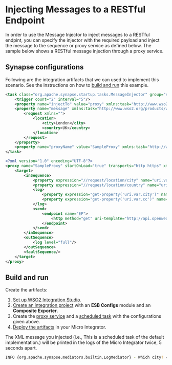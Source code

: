 # Injecting Messages to a RESTful Endpoint
In order to use the Message Injector to inject messages to a RESTful endpint, you can specify the injector with the required payload and inject the message to the sequence or proxy service as defined below. The sample below shows a RESTful message injection through a proxy service.

## Synapse configurations

Following are the integration artifacts that we can used to implement this scenario. See the instructions on how to [build and run](#build-and-run) this example.

```xml tab='Scheduled Task'
<task class="org.apache.synapse.startup.tasks.MessageInjector" group="synapse.simple.quartz" name="SampleInjectToProxyTask" xmlns="http://ws.apache.org/ns/synapse">
    <trigger count="2" interval="5"/>
    <property name="injectTo" value="proxy" xmlns:task="http://www.wso2.org/products/wso2commons/tasks"/>
    <property name="message" xmlns:task="http://www.wso2.org/products/wso2commons/tasks">
        <request xmlns="">
            <location>
                <city>London</city>
                <country>UK</country>
            </location>
        </request>
    </property>
    <property name="proxyName" value="SampleProxy" xmlns:task="http://www.wso2.org/products/wso2commons/tasks"/>
</task>
```
        
```xml tab='Proxy Service'
<?xml version="1.0" encoding="UTF-8"?>
<proxy name="SampleProxy" startOnLoad="true" transports="http https" xmlns="http://ws.apache.org/ns/synapse">
    <target>
        <inSequence>
            <property expression="//request/location/city" name="uri.var.city" scope="default" type="STRING"/>
            <property expression="//request/location/country" name="uri.var.cc" scope="default" type="STRING"/>
            <log>
                <property expression="get-property('uri.var.city')" name="Which city?"/>
                <property expression="get-property('uri.var.cc')" name="Which country?"/>
            </log>
            <send>
                <endpoint name="EP">
                    <http method="get" uri-template="http://api.openweathermap.org/data/2.5/weather?q={uri.var.city},{uri.var.cc}&amp;APPID=ae2a70399cf2c35940a6538f38fee3d3"/>
                </endpoint>
            </send>
        </inSequence>
        <outSequence>
            <log level="full"/>
        </outSequence>
        <faultSequence/>
    </target>
</proxy>
```

## Build and run

Create the artifacts:

1. [Set up WSO2 Integration Studio](../../../../develop/installing-WSO2-Integration-Studio).
2. [Create an integration project](../../../../develop/create-integration-project) with an <b>ESB Configs</b> module and an <b>Composite Exporter</b>.
3. Create the [proxy service](../../../../develop/creating-artifacts/creating-a-proxy-service) and a [scheduled task](../../../../develop/creating-artifacts/creating-scheduled-task) with the configurations given above.
4. [Deploy the artifacts](../../../../develop/deploy-artifacts) in your Micro Integrator.

The XML message you injected (i.e., This is a scheduled task of the default implementation.) will be printed in the logs of the Micro Integrator twice, 5 seconds apart.

```bash
INFO {org.apache.synapse.mediators.builtin.LogMediator} - Which city? = London, Which country? = UK
```
